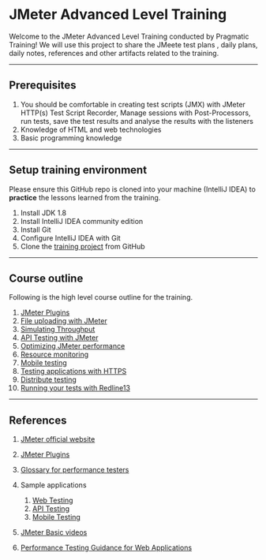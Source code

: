 # JMeter Advanced Level Training

Welcome to the JMeter Advanced Level Training conducted by Pragmatic Training!
We will use this project to share the JMeete test plans , daily plans, daily notes, references and other artifacts related to the training.

---
## Prerequisites

1. You should be comfortable in creating test scripts (JMX) with JMeter HTTP(s) Test Script Recorder, Manage sessions
   with Post-Processors, run tests, save the test results and analyse the results with the listeners
2. Knowledge of HTML and web technologies
3. Basic programming knowledge
---
## Setup training environment
Please ensure this GitHub repo is cloned into your machine (IntelliJ IDEA) to **practice** the lessons learned from the training.

1. Install JDK 1.8
2. Install IntelliJ IDEA community edition
3. Install Git
4. Configure IntelliJ IDEA with Git
5. Clone the [training project](https://github.com/pragmatictesters/Pragmatic-Learning-JMeter-July-2021..git) from GitHub

---

## Course outline
Following is the high level course outline for the training.
1. [JMeter Plugins](docs/Session1-Plan-17May2021.md)
2. [File uploading with JMeter](docs/Session1-Plan-17May2021.md)
3. [Simulating Throughput](docs/Session2-Plan-18May2021.md)
4. [API Testing with JMeter](docs/Session2-Plan-18May2021.md)
5. [Optimizing JMeter performance](docs/Session3-Plan-19May2021.md)
6. [Resource monitoring](docs/Session3-Plan-19May2021.md)
7. [Mobile testing](docs/Session4-Plan-20May2021.md)
8. [Testing applications with HTTPS](docs/Session4-Plan-20May2021.md)
9. [Distribute testing](docs/Session5-Plan-21May2021.md)
10. [Running your tests with Redline13](doc/Session5-Plan-21May2021.md)

---

## References

1. [JMeter official website](https://jmeter.apache.org)
2. [JMeter Plugins](https://jmeter-plugins.org)
3. [Glossary for performance testers](http://pragmatictestlabs.com/2018/05/08/glossary_for_performance_testers/)
4. Sample applications 
    1. [Web Testing](http://hrm.pragmatictestlabs.com)
    2. [API Testing ]()
    3. [Mobile Testing]()

5. [JMeter Basic videos ](https://youtu.be/3sXLi2P6-6g)
6. [Performance Testing Guidance for Web Applications](https://docs.microsoft.com/en-us/previous-versions/msp-n-p/bb924375(v=pandp.10))

